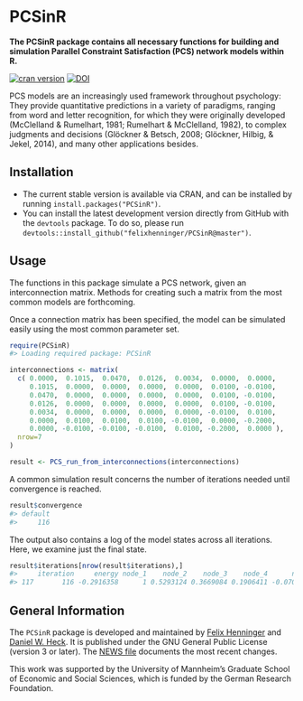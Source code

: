 <!-- README.md is generated from README.Rmd. Please edit that file -->
PCSinR
======

**The PCSinR package contains all necessary functions for building and simulation Parallel Constraint Satisfaction (PCS) network models within R.**

[![cran version](http://www.r-pkg.org/badges/version/PCSinR)](https://cran.r-project.org/web/packages/PCSinR) [![DOI](https://zenodo.org/badge/61937411.svg)](https://zenodo.org/badge/latestdoi/61937411)

PCS models are an increasingly used framework throughout psychology: They provide quantitative predictions in a variety of paradigms, ranging from word and letter recognition, for which they were originally developed (McClelland & Rumelhart, 1981; Rumelhart & McClelland, 1982), to complex judgments and decisions (Glöckner & Betsch, 2008; Glöckner, Hilbig, & Jekel, 2014), and many other applications besides.

Installation
------------

-   The current stable version is available via CRAN, and can be installed by running `install.packages("PCSinR")`.
-   You can install the latest development version directly from GitHub with the `devtools` package. To do so, please run `devtools::install_github("felixhenninger/PCSinR@master")`.

Usage
-----

The functions in this package simulate a PCS network, given an interconnection matrix. Methods for creating such a matrix from the most common models are forthcoming.

Once a connection matrix has been specified, the model can be simulated easily using the most common parameter set.

``` r
require(PCSinR)
#> Loading required package: PCSinR

interconnections <- matrix(
  c( 0.0000,  0.1015,  0.0470,  0.0126,  0.0034,  0.0000,  0.0000,
     0.1015,  0.0000,  0.0000,  0.0000,  0.0000,  0.0100, -0.0100,
     0.0470,  0.0000,  0.0000,  0.0000,  0.0000,  0.0100, -0.0100,
     0.0126,  0.0000,  0.0000,  0.0000,  0.0000,  0.0100, -0.0100,
     0.0034,  0.0000,  0.0000,  0.0000,  0.0000, -0.0100,  0.0100,
     0.0000,  0.0100,  0.0100,  0.0100, -0.0100,  0.0000, -0.2000,
     0.0000, -0.0100, -0.0100, -0.0100,  0.0100, -0.2000,  0.0000 ),
  nrow=7
)

result <- PCS_run_from_interconnections(interconnections)
```

A common simulation result concerns the number of iterations needed until convergence is reached.

``` r
result$convergence
#> default 
#>     116
```

The output also contains a log of the model states across all iterations. Here, we examine just the final state.

``` r
result$iterations[nrow(result$iterations),]
#>     iteration     energy node_1    node_2    node_3    node_4      node_5    node_6     node_7
#> 117       116 -0.2916358      1 0.5293124 0.3669084 0.1906411 -0.07023219 0.5477614 -0.5477614
```

General Information
-------------------

The `PCSinR` package is developed and maintained by [Felix Henninger](http://felixhenninger.com) and [Daniel W. Heck](https://dwheck.de/). It is published under the GNU General Public License (version 3 or later). The [NEWS file](NEWS) documents the most recent changes.

This work was supported by the University of Mannheim’s Graduate School of Economic and Social Sciences, which is funded by the German Research Foundation.
